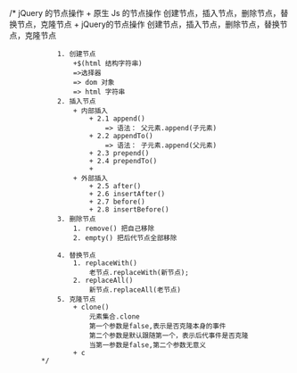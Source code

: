 /* 
				jQuery 的节点操作
					+ 原生 Js 的节点操作
						创建节点，插入节点，删除节点，替换节点，克隆节点
					+ jQuery的节点操作
						创建节点，插入节点，删除节点，替换节点，克隆节点
				
				1. 创建节点
					+$(html 结构字符串)
					=>选择器
					=> dom 对象
					=> html 字符串
				2. 插入节点
					+ 内部插入
						+ 2.1 append()
							=> 语法： 父元素.append(子元素)
						+ 2.2 appendTo()
							=> 语法： 子元素.append(父元素)
						+ 2.3 prepend()
						+ 2.4 prependTo()
						+ 
					+ 外部插入
						+ 2.5 after()
						+ 2.6 insertAfter()
						+ 2.7 before()
						+ 2.8 insertBefore()
				3. 删除节点
					1. remove() 把自己移除
					2. empty() 把后代节点全部移除
					
				4. 替换节点
					1. replaceWith() 
						老节点.replaceWith(新节点);
					2. replaceAll()
						新节点.replaceAll(老节点)
				5. 克隆节点
					+ clone()
						元素集合.clone
						第一个参数是false,表示是否克隆本身的事件
						第二个参数是默认跟随第一个，表示后代事件是否克隆
						当第一参数是false,第二个参数无意义
					+ c
			*/

